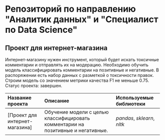# Репозиторий по направлению "Аналитик данных" и "Специалист по Data Science"

## Проект для интернет-магазина

Интернет-магазину нужен инструмент, который будет искать токсичные комментарии и отправлять их на модерацию. Необходимо обучить модель классифицировать комментарии на позитивные и негативные. 
В распоряжении есть набор данных с разметкой о токсичности правок. Строим модель со значением метрики качества F1 не меньше 0.75.
Статус проекта: завершен.

| Название проекта | Описание | Используемые библиотеки | 
| :---------------------- | :---------------------- | :---------------------- |
| [Проект для интернет-магазина] | Обучение модели с целью классифицировать комментарии на позитивные и негативные. | *pandas*, *sklearn*, *nltk* |